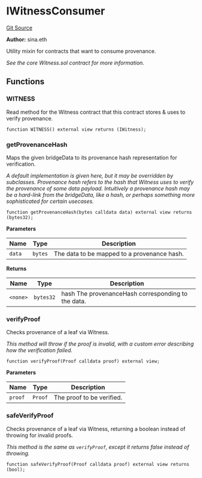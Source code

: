 # IWitnessConsumer
[Git Source](https://github.com/WitnessCo/contracts-core/blob/5728ca18b700df861b9d2e351ca5ee93737de005/src/interfaces/IWitnessConsumer.sol)

**Author:**
sina.eth

Utility mixin for contracts that want to consume provenance.

*See the core Witness.sol contract for more information.*


## Functions
### WITNESS

Read method for the Witness contract that this contract stores & uses to verify provenance.


```solidity
function WITNESS() external view returns (IWitness);
```

### getProvenanceHash

Maps the given bridgeData to its provenance hash representation for verification.

*A default implementation is given here, but it may be overridden by subclasses.
Provenance hash refers to the hash that Witness uses to verify the provenance of
some data payload. Intuitively a provenance hash may be a hard-link from the
bridgeData, like a hash, or perhaps something more sophisticated for certain usecases.*


```solidity
function getProvenanceHash(bytes calldata data) external view returns (bytes32);
```
**Parameters**

|Name|Type|Description|
|----|----|-----------|
|`data`|`bytes`|The data to be mapped to a provenance hash.|

**Returns**

|Name|Type|Description|
|----|----|-----------|
|`<none>`|`bytes32`|hash The provenanceHash corresponding to the data.|


### verifyProof

Checks provenance of a leaf via Witness.

*This method will throw if the proof is invalid, with a custom error
describing how the verification failed.*


```solidity
function verifyProof(Proof calldata proof) external view;
```
**Parameters**

|Name|Type|Description|
|----|----|-----------|
|`proof`|`Proof`|The proof to be verified.|


### safeVerifyProof

Checks provenance of a leaf via Witness, returning a boolean instead of throwing for invalid proofs.

*This method is the same as `verifyProof`, except it returns false instead of throwing.*


```solidity
function safeVerifyProof(Proof calldata proof) external view returns (bool);
```

